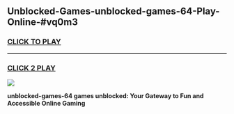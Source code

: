 
## Unblocked-Games-unblocked-games-64-Play-Online-#vq0m3
<h3>
<a href="https://premium.freeplayer.one?title=unblocked-games-64&ref=27F">CLICK TO PLAY</a></h3>
<hr>

<h3>
<a href="https://premium.freeplayer.one?title=unblocked-games-64&ref=27F">CLICK 2 PLAY</a>
  
</h3>

<a href="https://premium.freeplayer.one?title=unblocked-games-64&ref=27F"><img src="https://clearcache.store/games.png"></a>


**unblocked-games-64 games unblocked: Your Gateway to Fun and Accessible Online Gaming**
